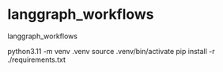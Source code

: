 # langgraph_workflows
langgraph_workflows

python3.11 -m venv .venv
source .venv/bin/activate
pip install -r ./requirements.txt

